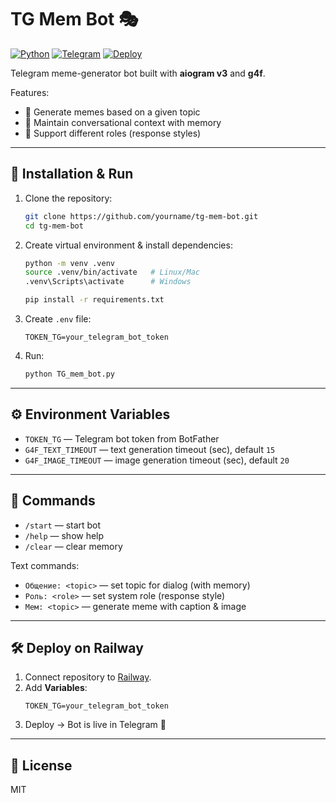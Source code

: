 # TG Mem Bot 🎭

[![Python](https://img.shields.io/badge/Python-3.10%2B-blue?logo=python)](https://www.python.org/)
[![Telegram](https://img.shields.io/badge/Telegram-Bot-blue?logo=telegram)](https://core.telegram.org/bots)
[![Deploy](https://img.shields.io/badge/Deploy-Railway-purple?logo=railway)](https://railway.app/)

Telegram meme-generator bot built with **aiogram v3** and **g4f**.

Features:
- 📸 Generate memes based on a given topic
- 🧩 Maintain conversational context with memory
- 📝 Support different roles (response styles)

---

## 🚀 Installation & Run

1. Clone the repository:
   ```bash
   git clone https://github.com/yourname/tg-mem-bot.git
   cd tg-mem-bot
   ```

2. Create virtual environment & install dependencies:
   ```bash
   python -m venv .venv
   source .venv/bin/activate   # Linux/Mac
   .venv\Scripts\activate      # Windows

   pip install -r requirements.txt
   ```

3. Create `.env` file:
   ```env
   TOKEN_TG=your_telegram_bot_token
   ```

4. Run:
   ```bash
   python TG_mem_bot.py
   ```

---

## ⚙️ Environment Variables

- `TOKEN_TG` — Telegram bot token from BotFather
- `G4F_TEXT_TIMEOUT` — text generation timeout (sec), default `15`
- `G4F_IMAGE_TIMEOUT` — image generation timeout (sec), default `20`

---

## 📖 Commands

- `/start` — start bot
- `/help` — show help
- `/clear` — clear memory

Text commands:
- `Общение: <topic>` — set topic for dialog (with memory)
- `Роль: <role>` — set system role (response style)
- `Мем: <topic>` — generate meme with caption & image

---

## 🛠 Deploy on Railway

1. Connect repository to [Railway](https://railway.app/).
2. Add **Variables**:
   ```
   TOKEN_TG=your_telegram_bot_token
   ```
3. Deploy → Bot is live in Telegram 🚀

---

## 📜 License
MIT
